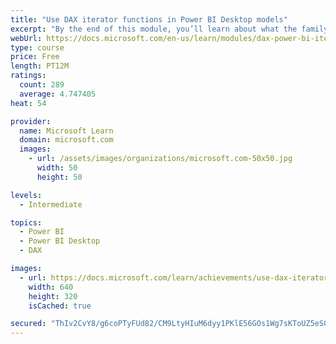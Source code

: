 ```yaml
---
title: "Use DAX iterator functions in Power BI Desktop models"
excerpt: "By the end of this module, you’ll learn about what the family of iterator functions can do and how to use them in your DAX calculations. Calculations will include custom summarizations, ranking, and concatenation."
webUrl: https://docs.microsoft.com/en-us/learn/modules/dax-power-bi-iterator-functions/
type: course
price: Free
length: PT12M
ratings:
  count: 289
  average: 4.747405
heat: 54

provider:
  name: Microsoft Learn
  domain: microsoft.com
  images:
    - url: /assets/images/organizations/microsoft.com-50x50.jpg
      width: 50
      height: 50

levels:
  - Intermediate

topics:
  - Power BI
  - Power BI Desktop
  - DAX

images:
  - url: https://docs.microsoft.com/learn/achievements/use-dax-iterator-functions-power-bi-desktop-social.png
    width: 640
    height: 320
    isCached: true

secured: "ThIv2CvY8/g6coPTyFUd82/CM9LtyHIuM6dyy1PKlE56GOs1Wg7sKToUZ5eS0zVWCwa2vt/CORIVIixM3efsKpCc+GBf0cRAbHNNOCm3GPXq9x1YKVaOHVBkUCEoz9FmcYz9hnIByWnpuN0G9blIJP+ICJOPdOxElu+0YUtZEVd6MkjotHj/G4vcFj4gRh1BGbrsCgwqZfiJCUcHo/g5J0a4x1x/kpHBC5krZZZAznt1khiYMLsbbJiSQZPNguLQ1ZYlIbZidmxcFoNHO6kFBuoyx4+nA5o15MFGvLYl2sY/Io1c0Uifj3XLARHSaarK05UaiwWgrD+PVEKoQDukITC9H05/Q2Ft16zu7W0Xu6EJWz+zB5nnZYlxILK5YAmcdWejrk8YUv/rpuNfmGskmgZsXt3XHvkmn9//LclbL04=;30mJUPtVNAoazkoZEUPJnA=="
---
```


